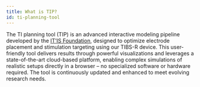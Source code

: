 ```yaml
---
title: What is TIP?
id: ti-planning-tool
---
```

The TI planning tool (TIP) is an advanced interactive modeling pipeline developed by the <a href="https://www.itis.swiss/" target="_blank" >IT’IS Foundation</a>, designed to optimize electrode placement and stimulation targeting using our TIBS-R device. This user-friendly tool delivers results through powerful visualizations and leverages a state-of-the-art cloud-based platform, enabling complex simulations of realistic setups directly in a browser – no specialized software or hardware required. The tool is continuously updated and enhanced to meet evolving research needs.

